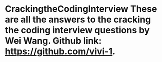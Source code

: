 # CrackingtheCodingInterview These are all the answers to the cracking the coding interview questions by Wei Wang. Github link: https://github.com/vivi-1. 
